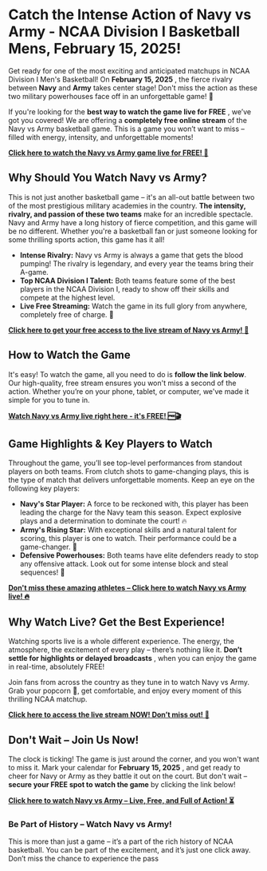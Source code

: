 # Catch the Intense Action of Navy vs Army - NCAA Division I Basketball Mens, February 15, 2025!

Get ready for one of the most exciting and anticipated matchups in NCAA Division I Men's Basketball! On **February 15, 2025** , the fierce rivalry between **Navy** and **Army** takes center stage! Don't miss the action as these two military powerhouses face off in an unforgettable game! 🌟

If you're looking for the **best way to watch the game live for FREE** , we’ve got you covered! We are offering a **completely free online stream** of the Navy vs Army basketball game. This is a game you won’t want to miss – filled with energy, intensity, and unforgettable moments!

[**Click here to watch the Navy vs Army game live for FREE! 🎥**](https://tinyurl.com/livestreamfreeo?st=Navy+vs+Army&si=ghc)

## Why Should You Watch Navy vs Army?

This is not just another basketball game – it's an all-out battle between two of the most prestigious military academies in the country. **The intensity, rivalry, and passion of these two teams** make for an incredible spectacle. Navy and Army have a long history of fierce competition, and this game will be no different. Whether you're a basketball fan or just someone looking for some thrilling sports action, this game has it all!

- **Intense Rivalry:** Navy vs Army is always a game that gets the blood pumping! The rivalry is legendary, and every year the teams bring their A-game.
- **Top NCAA Division I Talent:** Both teams feature some of the best players in the NCAA Division I, ready to show off their skills and compete at the highest level.
- **Live Free Streaming:** Watch the game in its full glory from anywhere, completely free of charge. 🎉

[**Click here to get your free access to the live stream of Navy vs Army! 🏀**](https://tinyurl.com/livestreamfreeo?st=Navy+vs+Army&si=ghc)

## How to Watch the Game

It's easy! To watch the game, all you need to do is **follow the link below**. Our high-quality, free stream ensures you won't miss a second of the action. Whether you’re on your phone, tablet, or computer, we've made it simple for you to tune in.

[**Watch Navy vs Army live right here - it's FREE! 🆓🎬**](https://tinyurl.com/livestreamfreeo?st=Navy+vs+Army&si=ghc)

## Game Highlights & Key Players to Watch

Throughout the game, you’ll see top-level performances from standout players on both teams. From clutch shots to game-changing plays, this is the type of match that delivers unforgettable moments. Keep an eye on the following key players:

- **Navy's Star Player:** A force to be reckoned with, this player has been leading the charge for the Navy team this season. Expect explosive plays and a determination to dominate the court! 🔥
- **Army's Rising Star:** With exceptional skills and a natural talent for scoring, this player is one to watch. Their performance could be a game-changer. 🏅
- **Defensive Powerhouses:** Both teams have elite defenders ready to stop any offensive attack. Look out for some intense block and steal sequences! 💪

[**Don't miss these amazing athletes – Click here to watch Navy vs Army live! 🔥**](https://tinyurl.com/livestreamfreeo?st=Navy+vs+Army&si=ghc)

## Why Watch Live? Get the Best Experience!

Watching sports live is a whole different experience. The energy, the atmosphere, the excitement of every play – there’s nothing like it. **Don’t settle for highlights or delayed broadcasts** , when you can enjoy the game in real-time, absolutely FREE!

Join fans from across the country as they tune in to watch Navy vs Army. Grab your popcorn 🍿, get comfortable, and enjoy every moment of this thrilling NCAA matchup.

[**Click here to access the live stream NOW! Don’t miss out! 🎯**](https://tinyurl.com/livestreamfreeo?st=Navy+vs+Army&si=ghc)

## Don't Wait – Join Us Now!

The clock is ticking! The game is just around the corner, and you won't want to miss it. Mark your calendar for **February 15, 2025** , and get ready to cheer for Navy or Army as they battle it out on the court. But don't wait – **secure your FREE spot to watch the game** by clicking the link below!

[**Click here to watch Navy vs Army – Live, Free, and Full of Action! ⏳**](https://tinyurl.com/livestreamfreeo?st=Navy+vs+Army&si=ghc)

### Be Part of History – Watch Navy vs Army!

This is more than just a game – it’s a part of the rich history of NCAA basketball. You can be part of the excitement, and it’s just one click away. Don’t miss the chance to experience the pass
